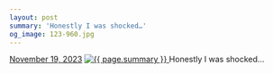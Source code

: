 ```yaml
---
layout: post
summary: 'Honestly I was shocked…'
og_image: 123-960.jpg
---
```


<p>
  <time>
    <a href="/123">November 19, 2023</a>
  </time>
  <a href="/123">
    <img src="{{ site.assets_url }}/123-480.jpg" srcset="{{ site.assets_url }}/123-240.jpg 240w, {{ site.assets_url }}/123-480.jpg 480w, {{ site.assets_url }}/123-720.jpg 720w, {{ site.assets_url }}/123-960.jpg 960w" sizes="(min-width: 700px) 50vw, calc(100vw - 2rem)" alt="{{ page.summary }}" />
  </a>
  <span>Honestly I was shocked…</span>
</p>
